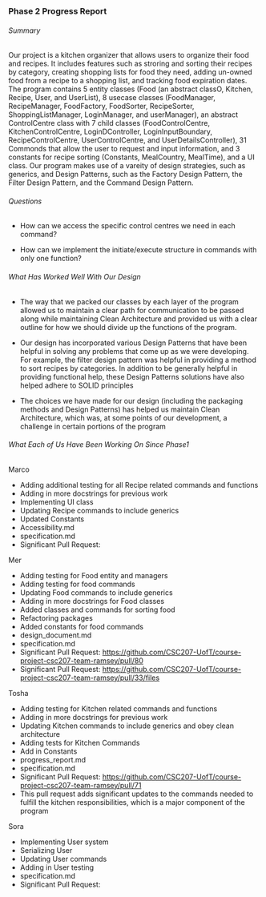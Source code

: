 ### Phase 2 Progress Report

###### Summary

Our project is a kitchen organizer that allows users to organize their food and recipes. It includes features such as stroring and sorting their recipes by category, creating shopping lists for food they need, adding un-owned food from a recipe to a shopping list, and tracking food expiration dates. The program contains 5 entity classes (Food (an abstract classO, Kitchen, Recipe, User, and UserList), 8 usecase classes (FoodManager, RecipeManager, FoodFactory, FoodSorter, RecipeSorter, ShoppingListManager, LoginManager, and userManager), an abstract ControlCentre class with 7 child classes (FoodControlCentre, KitchenControlCentre, LoginDController, LoginInputBoundary, RecipeControlCentre, UserControlCentre, and UserDetailsController), 31 Commonds that allow the user to request and input information, and 3 constants for recipe sorting (Constants, MealCountry, MealTime), and a UI class. Our program makes use of a vareity of design strategies, such as generics, and Design Patterns, such as the Factory Design Pattern, the Filter Design Pattern, and the Command Design Pattern.


###### Questions

- How can we access the specific control centres we need in each command?

- How can we implement the initiate/execute structure in commands with only one function?


###### What Has Worked Well With Our Design

- The way that we packed our classes by each layer of the program allowed us to maintain a clear path for communication to be passed along while maintaining Clean Architecture and provided us with a clear outline for how we should divide up the functions of the program.

- Our design has incorporated various Design Patterns that have been helpful in solving any problems that come up as we were developing. For example, the filter design pattern was helpful in providing a method to sort recipes by categories. In addition to be generally helpful in providing functional help, these Design Patterns solutions have also helped adhere to SOLID principles

- The choices we have made for our design (including the packaging methods and Design Patterns) has helped us maintain Clean Architecture, which was, at some points of our development, a challenge in certain portions of the program


###### What Each of Us Have Been Working On Since Phase1

Marco
- Adding additional testing for all Recipe related commands and functions
- Adding in more docstrings for previous work
- Implementing UI class
- Updating Recipe commands to include generics
- Updated Constants
- Accessibility.md
- specification.md
- Significant Pull Request:

Mer
- Adding testing for Food entity and managers
- Adding testing for food commands 
- Updating Food commands to include generics
- Adding in more docstrings for Food classes
- Added classes and commands for sorting food
- Refactoring packages 
- Added constants for food commands
- design_document.md
- specification.md
- Significant Pull Request: https://github.com/CSC207-UofT/course-project-csc207-team-ramsey/pull/80
- Significant Pull Request: https://github.com/CSC207-UofT/course-project-csc207-team-ramsey/pull/33/files

Tosha
- Adding testing for Kitchen related commands and functions
- Adding in more docstrings for previous work
- Updating Kitchen commands to include generics and obey clean architecture
- Adding tests for Kitchen Commands
- Add in Constants
- progress_report.md
- specification.md
- Significant Pull Request: https://github.com/CSC207-UofT/course-project-csc207-team-ramsey/pull/71
- This pull request adds significant updates to the commands needed to fulfill the kitchen responsibilities, which is a major component of the program

Sora
- Implementing User system
- Serializing User
- Updating User commands
- Adding in User testing
- specification.md
- Significant Pull Request: 
